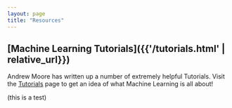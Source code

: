 ```yaml
---
layout: page
title: "Resources"
---
```


## [Machine Learning Tutorials]({{'/tutorials.html' | relative_url}})

Andrew Moore has written up a number of extremely helpful Tutorials. Visit the <a href="{{ '/tutorials.html' | relative_url}} ">Tutorials</a> page to get an idea of what Machine Learning is all about!


(this is a test)

